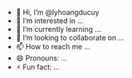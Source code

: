 - 👋 Hi, I’m @lyhoangducuy
- 👀 I’m interested in ...
- 🌱 I’m currently learning ...
- 💞️ I’m looking to collaborate on ...
- 📫 How to reach me ...
- 😄 Pronouns: ...
- ⚡ Fun fact: ...

<!---
lyhoangducuy/lyhoangducuy is a ✨ special ✨ repository because its `README.md` (this file) appears on your GitHub profile.
You can click the Preview link to take a look at your changes.
--->
